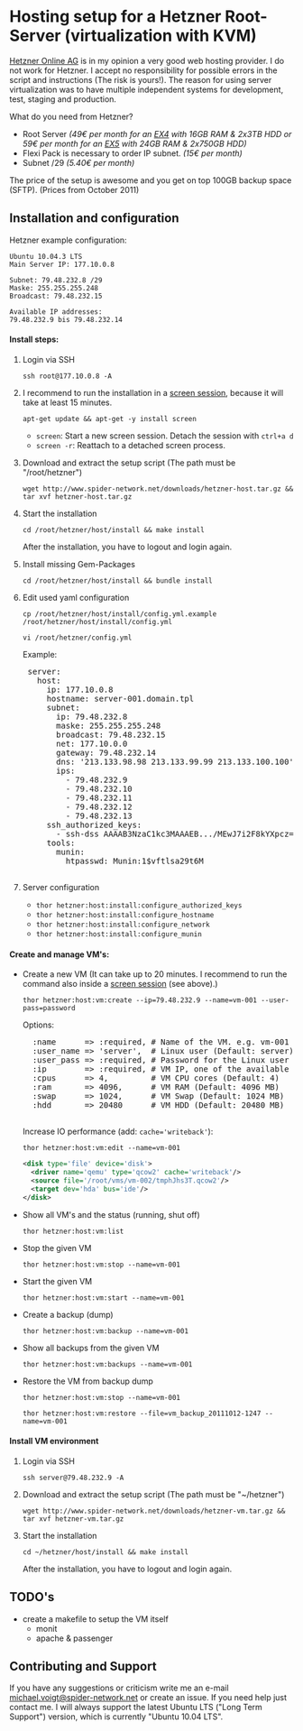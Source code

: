 Hosting setup for a Hetzner Root-Server (virtualization with KVM)
=================================================================

[Hetzner Online AG](http://www.hetzner.de) is in my opinion a very good web hosting provider.
I do not work for Hetzner. I accept no responsibility for possible errors in the script and
instructions (The risk is yours!). The reason for using server virtualization was to have multiple
independent systems for development, test, staging and production.

What do you need from Hetzner?

- Root Server _(49€ per month for an [EX4](http://www.hetzner.de/hosting/produktmatrix/rootserver-produktmatrix-ex) with 16GB RAM & 2x3TB HDD or 59€ per month for an [EX5](http://www.hetzner.de/hosting/produktmatrix/rootserver-produktmatrix-ex) with 24GB RAM & 2x750GB HDD)_
- Flexi Pack is necessary to order IP subnet. _(15€ per month)_
- Subnet /29 _(5.40€ per month)_

The price of the setup is awesome and you get on top 100GB backup space (SFTP). (Prices from October 2011)

Installation and configuration
------------------------------

Hetzner example configuration:

    Ubuntu 10.04.3 LTS
    Main Server IP: 177.10.0.8

    Subnet: 79.48.232.8 /29
    Maske: 255.255.255.248
    Broadcast: 79.48.232.15

    Available IP addresses:
    79.48.232.9 bis 79.48.232.14

#### Install steps:
1. Login via SSH

    ``ssh root@177.10.0.8 -A``

1. I recommend to run the installation in a [screen session](http://de.wikipedia.org/wiki/GNU_Screen), because it
will take at least 15 minutes.

    ``apt-get update && apt-get -y install screen``

    - ``screen``: Start a new screen session. Detach the session with ``ctrl+a d``
    - ``screen -r``: Reattach to a detached screen process.


1. Download and extract the setup script (The path must be "/root/hetzner")

    ``wget http://www.spider-network.net/downloads/hetzner-host.tar.gz && tar xvf hetzner-host.tar.gz``

1. Start the installation

    ``cd /root/hetzner/host/install && make install``

    After the installation, you have to logout and login again.

1. Install missing Gem-Packages

    ``cd /root/hetzner/host/install && bundle install``

1. Edit used yaml configuration

    ``cp /root/hetzner/host/install/config.yml.example /root/hetzner/host/install/config.yml``

    ``vi /root/hetzner/config.yml``

    Example:
    <pre>
    server:
      host:
        ip: 177.10.0.8
        hostname: server-001.domain.tpl
        subnet:
          ip: 79.48.232.8
          maske: 255.255.255.248
          broadcast: 79.48.232.15
          net: 177.10.0.0
          gateway: 79.48.232.14
          dns: '213.133.98.98 213.133.99.99 213.133.100.100'
          ips:
            - 79.48.232.9
            - 79.48.232.10
            - 79.48.232.11
            - 79.48.232.12
            - 79.48.232.13
        ssh_authorized_keys:
          - ssh-dss AAAAB3NzaC1kc3MAAAEB.../MEwJ7i2F8kYXpcz== michael@voigt
        tools:
          munin:
            htpasswd: Munin:1$vftlsa29t6M
    </pre>

1. Server configuration

    - ``thor hetzner:host:install:configure_authorized_keys``
    - ``thor hetzner:host:install:configure_hostname``
    - ``thor hetzner:host:install:configure_network``
    - ``thor hetzner:host:install:configure_munin``

#### Create and manage VM's:

- Create a new VM (It can take up to 20 minutes. I recommend to run the command also inside a [screen session](http://de.wikipedia.org/wiki/GNU_Screen) (see above).)

    ``thor hetzner:host:vm:create --ip=79.48.232.9 --name=vm-001 --user-pass=password``

    Options:
    <pre>
    :name      => :required, # Name of the VM. e.g. vm-001
    :user_name => 'server',  # Linux user (Default: server)
    :user_pass => :required, # Password for the Linux user
    :ip        => :required, # VM IP, one of the available IP's from your subnet. e.g. 79.48.232.9
    :cpus      => 4,         # VM CPU cores (Default: 4)
    :ram       => 4096,      # VM RAM (Default: 4096 MB)
    :swap      => 1024,      # VM Swap (Default: 1024 MB)
    :hdd       => 20480      # VM HDD (Default: 20480 MB)
    </pre>
    
    Increase IO performance (add: ``cache='writeback'``):
    
    ``thor hetzner:host:vm:edit --name=vm-001``
    
    ```xml
    <disk type='file' device='disk'>
      <driver name='qemu' type='qcow2' cache='writeback'/>
      <source file='/root/vms/vm-002/tmphJhs3T.qcow2'/>
      <target dev='hda' bus='ide'/>
    </disk>
    ```

- Show all VM's and the status (running, shut off)

    ``thor hetzner:host:vm:list``

- Stop the given VM

    ``thor hetzner:host:vm:stop --name=vm-001``

- Start the given VM

    ``thor hetzner:host:vm:start --name=vm-001``

- Create a backup (dump)

    ``thor hetzner:host:vm:backup --name=vm-001``

- Show all backups from the given VM

    ``thor hetzner:host:vm:backups --name=vm-001``

- Restore the VM from backup dump

    ``thor hetzner:host:vm:stop --name=vm-001``

    ``thor hetzner:host:vm:restore --file=vm_backup_20111012-1247 --name=vm-001``

#### Install VM environment

1. Login via SSH

    ``ssh server@79.48.232.9 -A``

1. Download and extract the setup script (The path must be "~/hetzner")

    ``wget http://www.spider-network.net/downloads/hetzner-vm.tar.gz && tar xvf hetzner-vm.tar.gz``

1. Start the installation

    ``cd ~/hetzner/host/install && make install``

    After the installation, you have to logout and login again.

TODO's
------
- create a makefile to setup the VM itself
    - monit
    - apache & passenger

Contributing and Support
------------------------
If you have any suggestions or criticism write me an e-mail [michael.voigt@spider-network.net](mailto:michael.voigt@spider-network.net)
or create an issue. If you need help just contact me. I will always support the latest Ubuntu LTS ("Long Term Support")
version, which is currently "Ubuntu 10.04 LTS".

